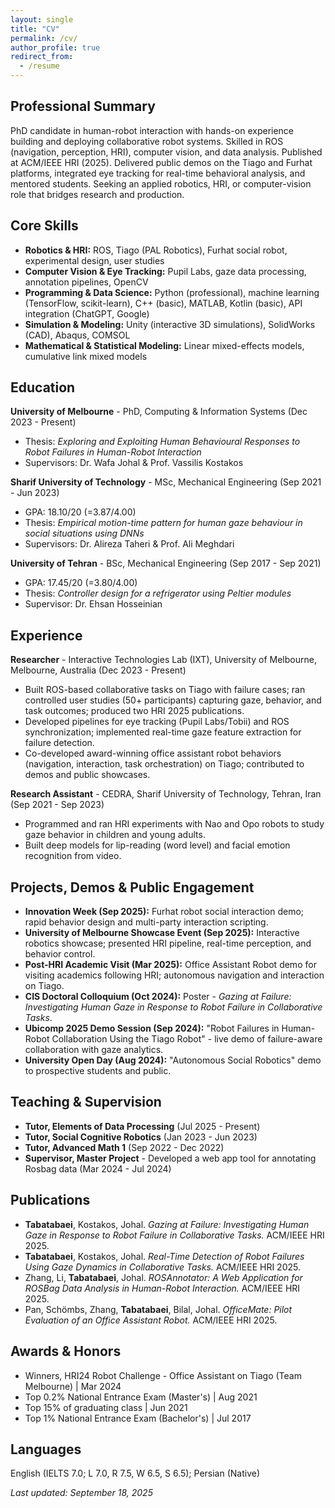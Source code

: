 ```yaml
---
layout: single
title: "CV"
permalink: /cv/
author_profile: true
redirect_from:
  - /resume
---
```


## Professional Summary

PhD candidate in human-robot interaction with hands-on experience building and deploying collaborative robot systems. Skilled in ROS (navigation, perception, HRI), computer vision, and data analysis. Published at ACM/IEEE HRI (2025). Delivered public demos on the Tiago and Furhat platforms, integrated eye tracking for real-time behavioral analysis, and mentored students. Seeking an applied robotics, HRI, or computer-vision role that bridges research and production.

## Core Skills

- **Robotics & HRI:** ROS, Tiago (PAL Robotics), Furhat social robot, experimental design, user studies
- **Computer Vision & Eye Tracking:** Pupil Labs, gaze data processing, annotation pipelines, OpenCV
- **Programming & Data Science:** Python (professional), machine learning (TensorFlow, scikit-learn), C++ (basic), MATLAB, Kotlin (basic), API integration (ChatGPT, Google)
- **Simulation & Modeling:** Unity (interactive 3D simulations), SolidWorks (CAD), Abaqus, COMSOL
- **Mathematical & Statistical Modeling:** Linear mixed-effects models, cumulative link mixed models

## Education

**University of Melbourne** - PhD, Computing & Information Systems (Dec 2023 - Present)  
- Thesis: *Exploring and Exploiting Human Behavioural Responses to Robot Failures in Human-Robot Interaction*  
- Supervisors: Dr. Wafa Johal & Prof. Vassilis Kostakos

**Sharif University of Technology** - MSc, Mechanical Engineering (Sep 2021 - Jun 2023)  
- GPA: 18.10/20 (=3.87/4.00)  
- Thesis: *Empirical motion-time pattern for human gaze behaviour in social situations using DNNs*  
- Supervisors: Dr. Alireza Taheri & Prof. Ali Meghdari

**University of Tehran** - BSc, Mechanical Engineering (Sep 2017 - Sep 2021)  
- GPA: 17.45/20 (=3.80/4.00)  
- Thesis: *Controller design for a refrigerator using Peltier modules*  
- Supervisor: Dr. Ehsan Hosseinian

## Experience

**Researcher** - Interactive Technologies Lab (IXT), University of Melbourne, Melbourne, Australia (Dec 2023 - Present)  
- Built ROS-based collaborative tasks on Tiago with failure cases; ran controlled user studies (50+ participants) capturing gaze, behavior, and task outcomes; produced two HRI 2025 publications.  
- Developed pipelines for eye tracking (Pupil Labs/Tobii) and ROS synchronization; implemented real-time gaze feature extraction for failure detection.  
- Co-developed award-winning office assistant robot behaviors (navigation, interaction, task orchestration) on Tiago; contributed to demos and public showcases.

**Research Assistant** - CEDRA, Sharif University of Technology, Tehran, Iran (Sep 2021 - Sep 2023)  
- Programmed and ran HRI experiments with Nao and Opo robots to study gaze behavior in children and young adults.  
- Built deep models for lip-reading (word level) and facial emotion recognition from video.

## Projects, Demos & Public Engagement

- **Innovation Week (Sep 2025):** Furhat robot social interaction demo; rapid behavior design and multi-party interaction scripting.  
- **University of Melbourne Showcase Event (Sep 2025):** Interactive robotics showcase; presented HRI pipeline, real-time perception, and behavior control.  
- **Post-HRI Academic Visit (Mar 2025):** Office Assistant Robot demo for visiting academics following HRI; autonomous navigation and interaction on Tiago.  
- **CIS Doctoral Colloquium (Oct 2024):** Poster - *Gazing at Failure: Investigating Human Gaze in Response to Robot Failure in Collaborative Tasks*.  
- **Ubicomp 2025 Demo Session (Sep 2024):** "Robot Failures in Human-Robot Collaboration Using the Tiago Robot" - live demo of failure-aware collaboration with gaze analytics.  
- **University Open Day (Aug 2024):** "Autonomous Social Robotics" demo to prospective students and public.

## Teaching & Supervision

- **Tutor, Elements of Data Processing** (Jul 2025 - Present)  
- **Tutor, Social Cognitive Robotics** (Jan 2023 - Jun 2023)  
- **Tutor, Advanced Math 1** (Sep 2022 - Dec 2022)  
- **Supervisor, Master Project** - Developed a web app tool for annotating Rosbag data (Mar 2024 - Jul 2024)

## Publications

- **Tabatabaei**, Kostakos, Johal. *Gazing at Failure: Investigating Human Gaze in Response to Robot Failure in Collaborative Tasks.* ACM/IEEE HRI 2025.  
- **Tabatabaei**, Kostakos, Johal. *Real-Time Detection of Robot Failures Using Gaze Dynamics in Collaborative Tasks.* ACM/IEEE HRI 2025.  
- Zhang, Li, **Tabatabaei**, Johal. *ROSAnnotator: A Web Application for ROSBag Data Analysis in Human-Robot Interaction.* ACM/IEEE HRI 2025.  
- Pan, Schömbs, Zhang, **Tabatabaei**, Bilal, Johal. *OfficeMate: Pilot Evaluation of an Office Assistant Robot.* ACM/IEEE HRI 2025.

## Awards & Honors

- Winners, HRI24 Robot Challenge - Office Assistant on Tiago (Team Melbourne) | Mar 2024  
- Top 0.2% National Entrance Exam (Master's) | Aug 2021  
- Top 15% of graduating class | Jun 2021  
- Top 1% National Entrance Exam (Bachelor's) | Jul 2017

## Languages

English (IELTS 7.0; L 7.0, R 7.5, W 6.5, S 6.5); Persian (Native)

*Last updated: September 18, 2025*
